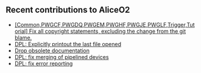 ## Recent contributions to AliceO2
- [[Common,PWGCF,PWGDQ,PWGEM,PWGHF,PWGJE,PWGLF,Trigger,Tutorial] Fix all copyright statements, excluding the change from the git blame.](https://github.com/AliceO2Group/O2Physics/pull/11319)
- [DPL: Explicitly printout the last file opened](https://github.com/AliceO2Group/AliceO2/pull/14318)
- [Drop obsolete documentation](https://github.com/AliceO2Group/AliceO2/pull/14309)
- [DPL: fix merging of pipelined devices](https://github.com/AliceO2Group/AliceO2/pull/14307)
- [DPL: fix error reporting](https://github.com/AliceO2Group/AliceO2/pull/14306)
